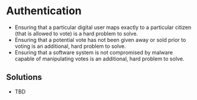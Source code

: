 # Authentication

* Ensuring that a particular digital user maps exactly to a particular citizen
  (that is allowed to vote) is a hard problem to solve.
* Ensuring that a potential vote has not been given away or sold prior to
  voting is an additional, hard problem to solve. 
* Ensuring that a software system is not compromised by malware capable of
  manipulating votes is an additional, hard problem to solve.

## Solutions

* TBD
